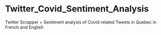 # Twitter_Covid_Sentiment_Analysis
Twitter Scrapper + Sentiment analysis of Covid related Tweets in Quebec in French and English
